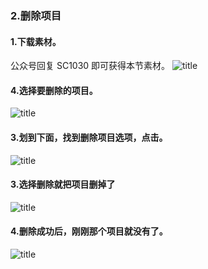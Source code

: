 ### 2.删除项目

#### 1.下载素材。
公众号回复 SC1030
即可获得本节素材。
![title](https://raw.githubusercontent.com/JSZNopi/JSZImage/master/gitnote/2019/10/30/WXCODE-1572446034519.jpeg)

#### 4.选择要删除的项目。
![title](https://raw.githubusercontent.com/JSZNopi/JSZImage/master/gitnote/2019/10/31/0-1572525620425.png)

#### 3.划到下面，找到删除项目选项，点击。
![title](https://raw.githubusercontent.com/JSZNopi/JSZImage/master/gitnote/2019/10/31/1-1572525675878.png)

#### 3.选择删除就把项目删掉了
![title](https://raw.githubusercontent.com/JSZNopi/JSZImage/master/gitnote/2019/10/31/2-1572525718292.png)

#### 4.删除成功后，刚刚那个项目就没有了。
![title](https://raw.githubusercontent.com/JSZNopi/JSZImage/master/gitnote/2019/10/31/3-1572525762703.png)